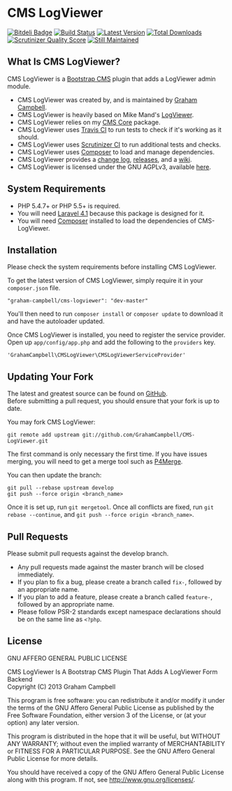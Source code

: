 CMS LogViewer
=============


[![Bitdeli Badge](https://d2weczhvl823v0.cloudfront.net/GrahamCampbell/CMS-LogViewer/trend.png)](https://bitdeli.com/free "Bitdeli Badge")
[![Build Status](https://travis-ci.org/GrahamCampbell/CMS-LogViewer.png?branch=master)](https://travis-ci.org/GrahamCampbell/CMS-LogViewer)
[![Latest Version](https://poser.pugx.org/graham-campbell/cms-logviewer/v/stable.png)](https://packagist.org/packages/graham-campbell/cms-logviewer)
[![Total Downloads](https://poser.pugx.org/graham-campbell/cms-logviewer/downloads.png)](https://packagist.org/packages/graham-campbell/cms-logviewer)
[![Scrutinizer Quality Score](https://scrutinizer-ci.com/g/GrahamCampbell/CMS-LogViewer/badges/quality-score.png?s=30a629f55a95e3e0b0d146b242d0e80662abb298)](https://scrutinizer-ci.com/g/GrahamCampbell/CMS-LogViewer)
[![Still Maintained](http://stillmaintained.com/GrahamCampbell/CMS-LogViewer.png)](http://stillmaintained.com/GrahamCampbell/CMS-LogViewer)


## What Is CMS LogViewer?

CMS LogViewer is a [Bootstrap CMS](https://github.com/GrahamCampbell/Bootstrap-CMS) plugin that adds a LogViewer admin module.  

* CMS LogViewer was created by, and is maintained by [Graham Campbell](https://github.com/GrahamCampbell).  
* CMS LogViewer is heavily based on Mike Mand's [LogViewer](https://github.com/mikemand/logviewer).  
* CMS LogViewer relies on my [CMS Core](https://github.com/GrahamCampbell/CMS-Core) package.  
* CMS LogViewer uses [Travis CI](https://travis-ci.org/GrahamCampbell/CMS-LogViewer) to run tests to check if it's working as it should.  
* CMS LogViewer uses [Scrutinizer CI](https://scrutinizer-ci.com/g/GrahamCampbell/CMS-LogViewer) to run additional tests and checks.  
* CMS LogViewer uses [Composer](https://getcomposer.org) to load and manage dependencies.  
* CMS LogViewer provides a [change log](https://github.com/GrahamCampbell/CMS-LogViewer/blob/master/CHANGELOG.md), [releases](https://github.com/GrahamCampbell/CMS-LogViewer/releases), and a [wiki](https://github.com/GrahamCampbell/CMS-LogViewer/wiki).  
* CMS LogViewer is licensed under the GNU AGPLv3, available [here](https://github.com/GrahamCampbell/CMS-LogViewer/blob/master/LICENSE.md).  


## System Requirements

* PHP 5.4.7+ or PHP 5.5+ is required.
* You will need [Laravel 4.1](http://laravel.com) because this package is designed for it.  
* You will need [Composer](https://getcomposer.org) installed to load the dependencies of CMS-LogViewer.  


## Installation

Please check the system requirements before installing CMS LogViewer.  

To get the latest version of CMS LogViewer, simply require it in your `composer.json` file.

`"graham-campbell/cms-logviewer": "dev-master"`

You'll then need to run `composer install` or `composer update` to download it and have the autoloader updated.

Once CMS LogViewer is installed, you need to register the service provider. Open up `app/config/app.php` and add the following to the `providers` key.

`'GrahamCampbell\CMSLogViewer\CMSLogViewerServiceProvider'`


## Updating Your Fork

The latest and greatest source can be found on [GitHub](https://github.com/GrahamCampbell/CMS-LogViewer).  
Before submitting a pull request, you should ensure that your fork is up to date.  

You may fork CMS LogViewer:  

    git remote add upstream git://github.com/GrahamCampbell/CMS-LogViewer.git

The first command is only necessary the first time. If you have issues merging, you will need to get a merge tool such as [P4Merge](http://perforce.com/product/components/perforce_visual_merge_and_diff_tools).  

You can then update the branch:  

    git pull --rebase upstream develop
    git push --force origin <branch_name>

Once it is set up, run `git mergetool`. Once all conflicts are fixed, run `git rebase --continue`, and `git push --force origin <branch_name>`.  


## Pull Requests

Please submit pull requests against the develop branch.  

* Any pull requests made against the master branch will be closed immediately.  
* If you plan to fix a bug, please create a branch called `fix-`, followed by an appropriate name.  
* If you plan to add a feature, please create a branch called `feature-`, followed by an appropriate name.  
* Please follow PSR-2 standards except namespace declarations should be on the same line as `<?php`.  


## License

GNU AFFERO GENERAL PUBLIC LICENSE  

CMS LogViewer Is A Bootstrap CMS Plugin That Adds A LogViewer Form Backend  
Copyright (C) 2013  Graham Campbell  

This program is free software: you can redistribute it and/or modify
it under the terms of the GNU Affero General Public License as published by
the Free Software Foundation, either version 3 of the License, or
(at your option) any later version.  

This program is distributed in the hope that it will be useful,
but WITHOUT ANY WARRANTY; without even the implied warranty of
MERCHANTABILITY or FITNESS FOR A PARTICULAR PURPOSE.  See the
GNU Affero General Public License for more details.  

You should have received a copy of the GNU Affero General Public License
along with this program.  If not, see <http://www.gnu.org/licenses/>.  
